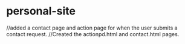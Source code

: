# personal-site
//added a contact page and action page for when the user submits a contact request.
//Created the actionpd.html and contact.html pages.
